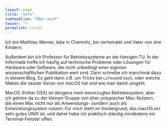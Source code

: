 ```yaml
---
layout: page
title: "Info"
subheadline: "Über mich"
teaser: ""
permalink: /info/
---
```

Ich bin Matthias Werner, lebe in Chemnitz, bin verheiratet und Vater von drei Kindern.

Außerdem bin ich Professor für Betriebssysteme an der hiesigen TU. Ìn der Informatik treffe ich häufig auf technische Probleme oder Lösungen für Hardware oder Software,
die nicht unbedingt einer eigenen wissenschaftlichen Publikation wert sind. Dann schreibe ich manchmal dazu in diesem Blog. Es geht dann z.B. um Tricks bei `LaTex`und
`bash`, oder welche Maken die neuste Versin von macOS hat und wie man damit umgeht.

MacOS (früher OSX)  ist übrigens mein bevorzugtes Betriebssystem, aber ich gehöre da zu der kleinen Gruppe von eher untypischer Mac-Nutzern, die einen Mac nicht nur als
Anwendungs- sondern auch als Entwicklungssystem nutzen: Für mich steht im Vordergrund, das macOS ein sehr gutes UNIX ist, und daher habe ich praktisch ständig mindestens ein Terminal-Fenster offen.
